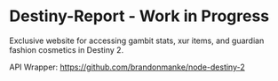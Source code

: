 # Destiny-Report - Work in Progress

Exclusive website for accessing gambit stats, xur items, and guardian fashion cosmetics in Destiny 2.

API Wrapper:
https://github.com/brandonmanke/node-destiny-2
